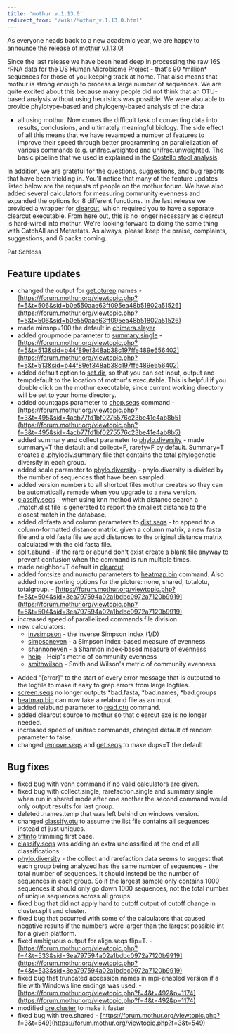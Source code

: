 ```yaml
---
title: 'mothur v.1.13.0'
redirect_from: '/wiki/Mothur_v.1.13.0.html'
---
```

As everyone heads back to a new academic year, we are happy to announce
the release of [mothur v.1.13.0](mothur_v.1.13.0)!

Since the last release we have been head deep in processing the raw 16S
rRNA data for the US Human Microbiome Project - that's 90 \*million\*
sequences for those of you keeping track at home. That also means that
mothur is strong enough to process a large number of sequences. We are
quite excited about this because many people did not think that an
OTU-based analysis without using heuristics was possible. We were also
able to provide phylotype-based and phylogeny-based analysis of the data
- all using mothur. Now comes the difficult task of converting data into
results, conclusions, and ultimately meaningful biology. The side effect
of all this means that we have revamped a number of features to improve
their speed through better programming an parallelization of various
commands (e.g. [unifrac.weighted](unifrac.weighted) and
[unifrac.unweighted](unifrac.unweighted). The basic pipeline
that we used is explained in the [Costello stool
analysis](Costello_stool_analysis).

In addition, we are grateful for the questions, suggestions, and bug
reports that have been trickling in. You'll notice that many of the
feature updates listed below are the requests of people on the mothur
forum. We have also added several calculators for measuring community
evenness and expanded the options for 8 different functions. In the last
release we provided a wrapper for [clearcut](clearcut), which
required you to have a separate clearcut executable. From here out, this
is no longer necessary as clearcut is hard-wired into mothur. We're
looking forward to doing the same thing with CatchAll and Metastats. As
always, please keep the praise, complaints, suggestions, and 6 packs
coming.

Pat Schloss

## Feature updates

-   changed the output for [get.oturep](get.oturep) names -
    [https://forum.mothur.org/viewtopic.php?f=5&t=506&sid=b0e550aae63ff095ea48b51802a51526](https://forum.mothur.org/viewtopic.php?f=5&t=506&sid=b0e550aae63ff095ea48b51802a51526)
-   made minsnp=100 the default in
    [chimera.slayer](chimera.slayer)
-   added groupmode parameter to
    [summary.single](summary.single) -
    [https://forum.mothur.org/viewtopic.php?f=5&t=513&sid=b44f89ef348ab38c197ffe489e656402](https://forum.mothur.org/viewtopic.php?f=5&t=513&sid=b44f89ef348ab38c197ffe489e656402)
-   added default option to [set.dir](set.dir), so that you
    can set input, output and tempdefault to the location of mothur's
    executable. This is helpful if you double click on the mothur
    executable, since current working directory will be set to your home
    directory.
-   added countgaps parameter to [chop.seqs](chop.seqs)
    command -
    [https://forum.mothur.org/viewtopic.php?f=3&t=495&sid=4acb77fd1bf0275576c23be41e4ab8b5](https://forum.mothur.org/viewtopic.php?f=3&t=495&sid=4acb77fd1bf0275576c23be41e4ab8b5)
-   added summary and collect parameter to
    [phylo.diversity](phylo.diversity) - made summary=T the
    default and collect=F, rarefy=F by default. Summary=T creates a
    .phylodiv.summary file that contains the total phylogenetic
    diversity in each group.
-   added scale parameter to
    [phylo.diversity](phylo.diversity) - phylo.diversity is
    divided by the number of sequences that have been sampled.
-   added version numbers to all shortcut files mothur creates so they
    can be automatically remade when you upgrade to a new version.
-   [classify.seqs](classify.seqs) - when using knn method
    with distance search a .match.dist file is generated to report the
    smallest distance to the closest match in the database.
-   added oldfasta and column parameters to
    [dist.seqs](dist.seqs) - to append to a column-formatted
    distance matrix. given a column matrix, a new fasta file and a old
    fasta file we add distances to the original distance matrix
    calculated with the old fasta file.
-   [split.abund](split.abund) - if the rare or abund don't
    exist create a blank file anyway to prevent confusion when the
    command is run multiple times.
-   made neighbor=T default in [clearcut](clearcut)
-   added fontsize and numotu parameters to
    [heatmap.bin](heatmap.bin) command. Also added more
    sorting options for the picture: none, shared, totalotu,
    totalgroup. -
    [https://forum.mothur.org/viewtopic.php?f=5&t=504&sid=3ea797594a02a1bdbc0972a7120b9919](https://forum.mothur.org/viewtopic.php?f=5&t=504&sid=3ea797594a02a1bdbc0972a7120b9919)
-   increased speed of parallelized commands file division.
-   new calculators:
    -   [invsimpson](invsimpson) - the inverse Simpson index
        (1/D)
    -   [simpsoneven](simpsoneven) - a Simpson index-based
        measure of evenness
    -   [shannoneven](shannoneven) - a Shannon index-based
        measure of evenness
    -   [heip](heip) - Heip's metric of community evenness
    -   [smithwilson](smithwilson) - Smith and Wilson's
        metric of community evenness

<!-- -->

-   Added "\[error\]" to the start of every error message that is
    outputed to the logfile to make it easy to grep errors from large
    logfiles.
-   [screen.seqs](screen.seqs) no longer outputs \*bad.fasta,
    \*bad.names, \*bad.groups
-   [heatmap.bin](heatmap.bin) can now take a relabund file
    as an input.
-   added relabund parameter to [read.otu](read.otu) command.
-   added clearcut source to mothur so that clearcut exe is no longer
    needed.
-   increased speed of unifrac commands, changed default of random
    parameter to false.
-   changed [remove.seqs](remove.seqs) and
    [get.seqs](get.seqs) to make dups=T the default

## Bug fixes

-   fixed bug with venn command if no valid calculators are given.
-   fixed bug with collect.single, rarefaction.single and summary.single
    when run in shared mode after one another the second command would
    only output results for last group.
-   deleted .names.temp that was left behind on windows version.
-   changed [classify.otu](classify.otu) to assume the list
    file contains all sequences instead of just uniques.
-   [sffinfo](sffinfo) trimming first base.
-   [classify.seqs](classify.seqs) was adding an extra
    unclassified at the end of all classifications.
-   [phylo.diversity](phylo.diversity) - the collect and
    rarefaction data seems to suggest that each group being analyzed has
    the same number of sequences - the total number of sequences. It
    should instead be the number of sequences in each group. So if the
    largest sample only contains 1000 sequences it should only go down
    1000 sequences, not the total number of unique sequences across all
    groups.
-   fixed bug that did not apply hard to cutoff output of cutoff change
    in cluster.split and cluster.
-   fixed bug that occurred with some of the calculators that caused
    negative results if the numbers were larger than the largest
    possible int for a given platform.
-   fixed ambiguous output for align.seqs flip=T. -
    [https://forum.mothur.org/viewtopic.php?f=4&t=533&sid=3ea797594a02a1bdbc0972a7120b9919](https://forum.mothur.org/viewtopic.php?f=4&t=533&sid=3ea797594a02a1bdbc0972a7120b9919)
-   fixed bug that truncated accession names in mpi-enabled version if a
    file with Windows line endings was used. -
    [https://forum.mothur.org/viewtopic.php?f=4&t=492&p=1174](https://forum.mothur.org/viewtopic.php?f=4&t=492&p=1174)
-   modified [pre.cluster](pre.cluster) to make it faster
-   fixed bug with tree.shared -
    [https://forum.mothur.org/viewtopic.php?f=3&t=549](https://forum.mothur.org/viewtopic.php?f=3&t=549)
